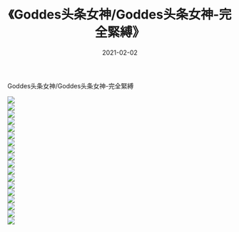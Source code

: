 ﻿---
layout: post
title:  《Goddes头条女神/Goddes头条女神-完全緊縛》
date:   2021-02-02
img: http://img.660000.xyz/Sharelink/网络美图/2021/Goddes头条女神/Goddes头条女神-完全緊縛/000.jpg
categories: [美女, 清纯, 唯美]
---

Goddes头条女神/Goddes头条女神-完全緊縛

 ![](http://img.660000.xyz/Sharelink/网络美图/2021/Goddes头条女神/Goddes头条女神-完全緊縛/001.jpg) <br>![](http://img.660000.xyz/Sharelink/网络美图/2021/Goddes头条女神/Goddes头条女神-完全緊縛/002.jpg) <br>![](http://img.660000.xyz/Sharelink/网络美图/2021/Goddes头条女神/Goddes头条女神-完全緊縛/003.jpg) <br>![](http://img.660000.xyz/Sharelink/网络美图/2021/Goddes头条女神/Goddes头条女神-完全緊縛/004.jpg) <br>![](http://img.660000.xyz/Sharelink/网络美图/2021/Goddes头条女神/Goddes头条女神-完全緊縛/005.jpg) <br>![](http://img.660000.xyz/Sharelink/网络美图/2021/Goddes头条女神/Goddes头条女神-完全緊縛/006.jpg) <br>![](http://img.660000.xyz/Sharelink/网络美图/2021/Goddes头条女神/Goddes头条女神-完全緊縛/007.jpg) <br>![](http://img.660000.xyz/Sharelink/网络美图/2021/Goddes头条女神/Goddes头条女神-完全緊縛/008.jpg) <br>![](http://img.660000.xyz/Sharelink/网络美图/2021/Goddes头条女神/Goddes头条女神-完全緊縛/009.jpg) <br>![](http://img.660000.xyz/Sharelink/网络美图/2021/Goddes头条女神/Goddes头条女神-完全緊縛/010.jpg) <br>![](http://img.660000.xyz/Sharelink/网络美图/2021/Goddes头条女神/Goddes头条女神-完全緊縛/011.jpg) <br>![](http://img.660000.xyz/Sharelink/网络美图/2021/Goddes头条女神/Goddes头条女神-完全緊縛/012.jpg) <br>![](http://img.660000.xyz/Sharelink/网络美图/2021/Goddes头条女神/Goddes头条女神-完全緊縛/013.jpg) <br>![](http://img.660000.xyz/Sharelink/网络美图/2021/Goddes头条女神/Goddes头条女神-完全緊縛/014.jpg) <br>![](http://img.660000.xyz/Sharelink/网络美图/2021/Goddes头条女神/Goddes头条女神-完全緊縛/015.jpg) <br>![](http://img.660000.xyz/Sharelink/网络美图/2021/Goddes头条女神/Goddes头条女神-完全緊縛/016.jpg) <br>![](http://img.660000.xyz/Sharelink/网络美图/2021/Goddes头条女神/Goddes头条女神-完全緊縛/017.jpg) <br>![](http://img.660000.xyz/Sharelink/网络美图/2021/Goddes头条女神/Goddes头条女神-完全緊縛/018.jpg) <br>